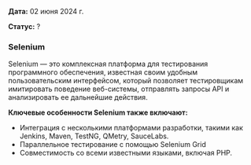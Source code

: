 **Дата:** 02 июня 2024 г.

**Статус:** ?

### Selenium

Selenium — это комплексная платформа для тестирования программного обеспечения, известная своим удобным пользовательским интерфейсом, который позволяет тестировщикам имитировать поведение веб-системы, отправлять запросы API и анализировать ее дальнейшие действия.

**Ключевые особенности Selenium также включают:**

- Интеграция с несколькими платформами разработки, такими как Jenkins, Maven, TestNG, QMetry, SauceLabs.
- Параллельное тестирование с помощью Selenium Grid
- Совместимость со всеми известными языками, включая PHP.